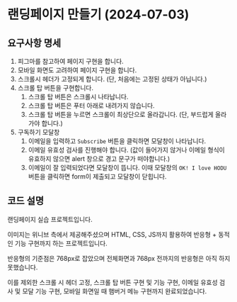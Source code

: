 # 랜딩페이지 만들기 (2024-07-03)

## 요구사항 명세

1. 피그마를 참고하여 페이지 구현을 합니다.
2. 모바일 화면도 고려하여 페이지 구현을 합니다.
3. 스크롤시 헤더가 고정되게 합니다. (단, 처음에는 고정된 상태가 아닙니다.)
4. 스크롤 탑 버튼을 구현합니다.
   1. 스크롤 탑 버튼은 스크롤시 나타납니다.
   2. 스크롤 탑 버튼은 푸터 아래로 내려가지 않습니다.
   3. 스크롤 탑 버튼을 누르면 스크롤이 최상단으로 올라갑니다. (단, 부드럽게 올라가야 합니다.)
5. 구독하기 모달창
   1. 이메일을 입력하고 `Subscribe` 버튼을 클릭하면 모달창이 나타납니다.
   2. 이메일 유효성 검사를 진행해야 합니다. (값이 들어가지 않거나 이메일 형식이 유효하지 않으면 alert 창으로 경고 문구가 떠야합니다.)
   3. 이메일이 잘 입력되었다면 모달창이 뜹니다. 이때 모달창의 `OK! I love HODU` 버튼을 클릭하면 form이 제출되고 모달창이 닫힙니다.

## 코드 설명

랜딩페이지 실습 프로젝트입니다.

이미지는 위니브 측에서 제공해주셨으며 HTML, CSS, JS까지 활용하여 반응형 + 동적인 기능 구현까지 하는 프로젝트입니다.

반응형의 기준점은 768px로 잡았으며 전체화면과 768px 전까지의 반응형은 아직 하지 못했습니다.

이를 제외한 스크롤 시 헤더 고정, 스크롤 탑 버튼 구현 및 기능 구현, 이메일 유효성 검사 및 모달 기능 구현, 모바일 화면일 때 햄버거 메뉴 구현까지 완료되었습니다.
